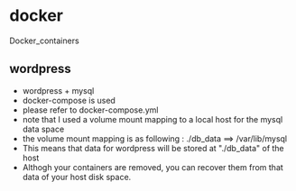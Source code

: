 # docker
Docker_containers


## wordpress
 - wordpress + mysql
 - docker-compose is used
 - please refer to docker-compose.yml
 - note that I used a volume mount mapping to a local host for the mysql data space
 - the volume mount mapping is as following : ./db_data ==> /var/lib/mysql
 - This means that data for wordpress will be stored at "./db_data" of the host
 - Althogh your containers are removed, you can recover them from that data of your host disk space.
 
 
 
